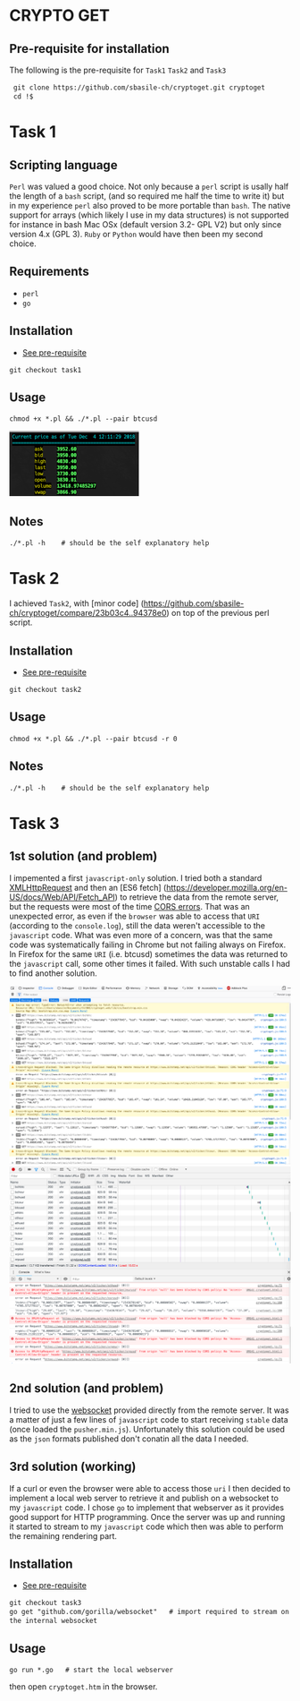CRYPTO GET
====

## Pre-requisite for installation

The following is the pre-requisite for `Task1` `Task2` and `Task3`
```shell
 git clone https://github.com/sbasile-ch/cryptoget.git cryptoget
 cd !$
 ```

# Task 1

## Scripting language

`Perl` was valued a good choice. Not only because a `perl` script is usally half the length of a `bash` script, (and so required me half the time to write it) but in my experience `perl` also proved to be more portable than `bash`. The native support for arrays (which likely I use in my data structures) is not supported for instance in bash Mac OSx (default version 3.2- GPL V2) but only since version 4.x (GPL 3).
`Ruby` or `Python` would have then been my second choice.

## Requirements

- `perl`
- `go`

## Installation

* [See pre-requisite](#pre-requisite)

```shell
git checkout task1
 ```

## Usage

```shell
chmod +x *.pl && ./*.pl --pair btcusd
 ```

![perl output](https://github.com/sbasile-ch/cryptoget/blob/master/docs/perl.png "perl output")

## Notes

```shell
./*.pl -h    # should be the self explanatory help
 ```

# Task 2

I achieved `Task2`, with [minor code] (https://github.com/sbasile-ch/cryptoget/compare/23b03c4..94378e0) on top of the previous perl script.


## Installation
* [See pre-requisite](#pre-requisite)

```shell
git checkout task2
 ```

## Usage

```shell
chmod +x *.pl && ./*.pl --pair btcusd -r 0
 ```

## Notes

```shell
./*.pl -h    # should be the self explanatory help
 ```


# Task 3

## 1st solution (and problem)

I impemented a first `javascript-only` solution. I tried both a standard [XMLHttpRequest](https://developer.mozilla.org/en-US/docs/Web/API/XMLHttpRequest) and then an [ES6 fetch] (https://developer.mozilla.org/en-US/docs/Web/API/Fetch_API)
to retrieve the data from the remote server, but the requests were most of the time [CORS errors](https://developer.mozilla.org/en-US/docs/Web/HTTP/CORS/Errors). That was an unexpected error, as even if the `browser` was able to access that `URI` (according to the `console.log`), still the data weren't accessible to the `javascript` code. What was even more of a concern, was that the same code was systematically failing in Chrome but not failing always on Firefox. In Firefox for the same `URI` (i.e. btcusd)   sometimes the data was returned to the `javascript` call, some other times it failed.
With such unstable calls I had to find another solution.

![CORS error 1](https://github.com/sbasile-ch/cryptoget/blob/master/docs/CORS.error.1.png "CORS error 1")
![CORS error 2](https://github.com/sbasile-ch/cryptoget/blob/master/docs/CORS.error.2.png "CORS error 2")


## 2nd solution (and problem)
I tried to use the [websocket](https://www.bitstamp.net/websocket/) provided directly from the remote server. It was a matter of just a few lines of `javascript` code to start receiving `stable` data (once loaded the `pusher.min.js`). Unfortunately this solution could be used as the `json` formats published don't conatin all the data I needed.

## 3rd solution (working)
If a curl or even the browser were able to access those `uri` I then decided to implement a local web server to retrieve it and publish on a websocket to my `javascript` code. I chose `go` to implement that webserver as it provides good support for HTTP programming.
Once the server was up and running it started to stream to my `javascript` code which then was able to perform the remaining rendering part.

## Installation
* [See pre-requisite](#pre-requisite)

```shell
git checkout task3
go get "github.com/gorilla/websocket"   # import required to stream on the internal websocket
```
## Usage

```shell
go run *.go   # start the local webserver
 ```
 then open `cryptoget.htm` in the browser.


